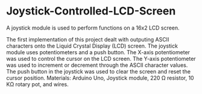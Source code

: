 # Joystick-Controlled-LCD-Screen
A joystick module is used to perform functions on a 16x2 LCD screen.

The first implementation of this project dealt with outputing ASCII
characters onto the Liquid Crystal Display (LCD) screen. The joystick
module uses potentiometers and a push button. The X-axis potentiometer
was used to control the cursor on the LCD screen. The Y-axis potentiometer
was used to increment or decrement through the ASCII character values. The
push button in the joystick was used to clear the screen and reset the cursor
position.
Materials: Arduino Uno, Joystick module, 220 Ω resistor, 10 KΩ rotary pot, and wires.
